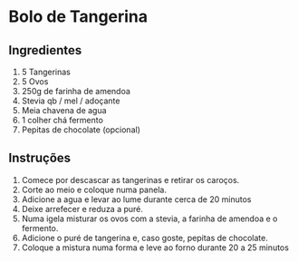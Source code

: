 # Bolo de Tangerina

## Ingredientes
1. 5 Tangerinas
2. 5 Ovos
3. 250g de farinha de amendoa
4. Stevia qb / mel / adoçante
5. Meia chavena de agua
6. 1 colher chá fermento
7. Pepitas de chocolate (opcional)

## Instruções
1. Comece por descascar as tangerinas e retirar os caroços.
2. Corte ao meio e coloque numa panela.
3. Adicione a agua e levar ao lume durante cerca de 20 minutos
4. Deixe arrefecer e reduza a puré.
5. Numa igela misturar os ovos com a stevia, a farinha de amendoa e o fermento.
6. Adicione o puré de tangerina e, caso goste, pepitas de chocolate.
7. Coloque a mistura numa forma e leve ao forno durante 20 a 25 minutos